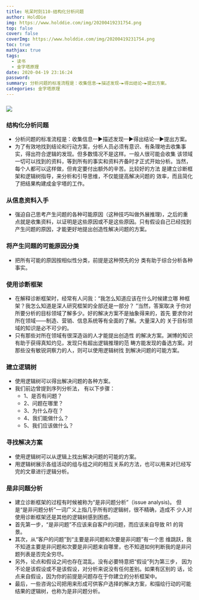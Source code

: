 ```yaml
---
title: 吼呆时刻110-结构化分析问题
author: HoldDie
img: https://www.holddie.com/img/20200419231754.png
top: false
cover: false
coverImg: https://www.holddie.com/img/20200419231754.png
toc: true
mathjax: true
tags:
  - 读书
  - 金字塔原理
date: 2020-04-19 23:16:24
password:
summary: 分析问题的标准流程是：收集信息—►描述发现—►得出结论—►提出方案。
categories: 金字塔原理
---
```


### ![](https://www.holddie.com/img/20200419231754.png)

### 结构化分析问题

- 分析问题的标准流程是：收集信息—►描述发现—►得出结论—►提出方案。
- 为了有效地找到结论和行动方案，分析人员必须有意识、有条理地去收集事实，得出符合逻辑的发现。但多数情况不是这样。一般人很可能会收集 该领域一切可以找到的资料，等到所有的事实和资料齐备时才正式开始分析。当然，每个人都可以这样做，但肯定要付出额外的辛苦。比较好的方法 是建立诊断框架和逻辑树指导，来分析和引导思维，不仅能提高解决问题的 效率，而且简化了把结果构建成金宇塔的工作。

### 从信息资料入手

- 强迫自己思考产生问题的各种可能原因（这种技巧叫做外展推理)，之后的重点就是收集资料，以证明是这些原因或不是这些原因。只有假设自己已经找到产生问题的原因，才能更好地提出创造性解决问题的方案。

### 将产生问题的可能原因分类

- 把所有可能的原因按相似性分类，前提是这种预先的分 类有助于综合分析各种事实。

### 使用诊断框架

- 在解释诊断框架时，经常有人问我：“我怎么知道应该在什么时候建立哪 种框架？我怎么知道是深人研究框架的全部还是一部分？ ”当然，答案取决 于你对所要分析的目标领域了解多少。好的解决方案不是抽象得来的，首先 要求你对所在领域——制造、营销、信息系统等有全面的了解。大量深入的 关于目标领域的知识是必不可少的。
- 只有那些对所在领域有很深造诣的人才能提出创造性 的解决方案。渊博的知识有助于获得真知灼见，发现只有超出逻辑推理的范 畴方能发现的备选方案。对那些没有敏锐洞察力的人，则可以使用逻辑树找 到解决问题的可能方案。

### 建立逻辑树

- 使用逻辑树可以得出解决问题的各种方案。
- 我们前边曾提到序列分析法， 有以下步骤：
  - 1、是否有问题？
  - 2、问题在哪里？
  - 3、为什么存在？
  - 4、我们能做什么？
  - 5、我们应该做什么？

### 寻找解决方案

- 使用逻辑树可以从逻辑上找出解决问题的可能的方案。
- 用逻辑树展示各组活动的组与组之间的相互关系的方法，也可以用来对已经写完的文章进行逻辑分析。

### 是非问题分析

- 建立诊断框架的过程有时候被称为“是非问题分析”（issue analysis)。 但是“是非问题分析”一词广义上指几乎所有的逻辑树，很不精确，造成不 少人对使用诊断框架还是其他的逻辑树感到困惑。
- 首先第一步，“是非问题”不应该来自客户的问题，而应该来自导致 R1 的背景。
- 其次，从“客户的问题”到“主要是非问题和次要是非问题”有一个思 维跳跃，我不知道主要是非问题和次要是非问题来自哪里，也不知道如何判断我的是非问题列表是否完全穷尽。
- 另外，论点和假设之间也存在混乱。没有必要特意把“假设”列为第三步， 因为不论是该假设或不是该假设，对分析来说没有任何差别。如果有区别的 话，论点来自假设，因为你的前提是问题存在于你建立的分析框架中。
- 最后，一些咨询公司把用来形成可供客户选择的解决方案，和描绘行动的可能结果的逻辑树，也称为是非问题分析。

